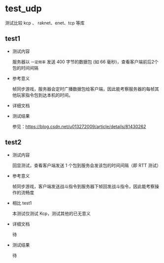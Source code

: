 # test_udp

测试比较 kcp 、 raknet、enet、tcp 等库

## test1

- 测试内容

  服务器以 `一定频率` 发送 400 字节的数据包 (如 66 毫秒)，查看客户端前后2个包的时间间隔

- 参考意义

  帧同步游戏，服务器会定时广播数据包给客户端，因此能考察服务器的每帧其他玩家指令包到达本机的时间。

- 详细文档

  <test1 readme.md="">
  </test1>

- 测试结果

  参见：<https://blog.csdn.net/u013272009/article/details/81430262>

## test2

- 测试内容

  回显测试，查看客户端发送 1 个包到服务会发该包的时间间隔（即 RTT 测试）

- 参考意义

  帧同步游戏，客户端发送战斗指令到服务器下帧回发战斗指令，因此能考察操作的流畅度

- 相比 test1

  本测试仅测试 Kcp，测试其他的已无意义

- 详细文档

  待

- 测试结果

  待

